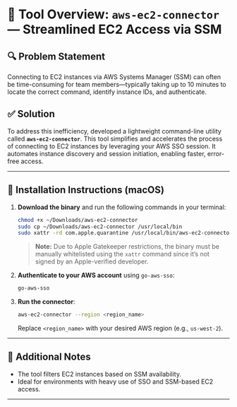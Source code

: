 # 📘 Tool Overview: `aws-ec2-connector` — Streamlined EC2 Access via SSM

## 🔍 Problem Statement

Connecting to EC2 instances via AWS Systems Manager (SSM) can often be time-consuming for team members—typically taking up to 10 minutes to locate the correct command, identify instance IDs, and authenticate.

## ✅ Solution

To address this inefficiency, developed a lightweight command-line utility called **`aws-ec2-connector`**. This tool simplifies and accelerates the process of connecting to EC2 instances by leveraging your AWS SSO session. It automates instance discovery and session initiation, enabling faster, error-free access.

---

## 🚀 Installation Instructions (macOS)

1. **Download the binary** and run the following commands in your terminal:

   ```sh
   chmod +x ~/Downloads/aws-ec2-connector
   sudo cp ~/Downloads/aws-ec2-connector /usr/local/bin
   sudo xattr -rd com.apple.quarantine /usr/local/bin/aws-ec2-connector
   ```

   > **Note:** Due to Apple Gatekeeper restrictions, the binary must be manually whitelisted using the `xattr` command since it’s not signed by an Apple-verified developer.

2. **Authenticate to your AWS account** using `go-aws-sso`:

   ```sh
   go-aws-sso
   ```

3. **Run the connector**:

   ```sh
   aws-ec2-connector --region <region_name>
   ```

   Replace `<region_name>` with your desired AWS region (e.g., `us-west-2`).

---

## 📌 Additional Notes

* The tool filters EC2 instances based on SSM availability.
* Ideal for environments with heavy use of SSO and SSM-based EC2 access.

---
